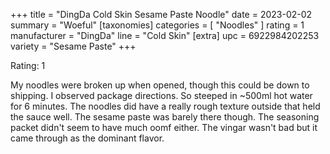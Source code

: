 +++
title = "DingDa Cold Skin Sesame Paste Noodle"
date = 2023-02-02
summary = "Woeful"
[taxonomies]
categories = [ "Noodles" ]
rating = 1
manufacturer = "DingDa"
line = "Cold Skin"
[extra]
upc = 6922984202253
variety = "Sesame Paste"
+++

Rating: 1

My noodles were broken up when opened, though this could be down to shipping.
I observed package directions.
So steeped in ~500ml hot water for 6 minutes.
The noodles did have a really rough texture outside that held the sauce well.
The sesame paste was barely there though.
The seasoning packet didn't seem to have much oomf either.
The vingar wasn't bad but it came through as the dominant flavor.
